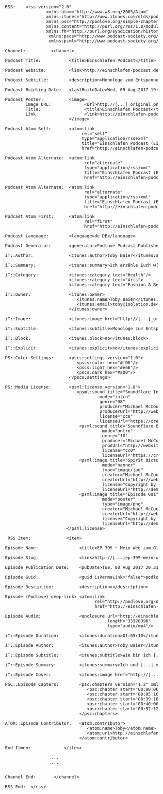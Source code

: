 <pre>
RSS:    &lt;rss version="2.0" 
                xmlns:atom="http://www.w3.org/2005/Atom" 
                xmlns:itunes="http://www.itunes.com/dtds/podcast-1.0.dtd"                         
                xmlns:psc="http://podlove.org/simple-chapters" 
                xmlns:content="http://purl.org/rss/1.0/modules/content/" 
                xmlns:fh="http://purl.org/syndication/history/1.0"
                 xmlns:pscs="http://www.podcast-society.org/pss/PSCS/specification"
                 xmlns:psml="http://www.podcast-society.org/pss/PSML/specification">

Channel:          &lt;channel>

Podcast Title:           &lt;title>Einschlafen Podcast&lt;/title>

Podcast Website:         &lt;link>http://einschlafen-podcast.de&lt;/link>

Podcast Subtitle:        &lt;description>Monologe zum Entspannen&lt;/description>

Podcast Buidling Date:   &lt;lastBuildDate>Wed, 09 Aug 2017 19:26:04 +0000&lt;/lastBuildDate>

Podcast Poster:          &lt;image>
        Image URL:             &lt;url>http://[...]_original.png&lt;/url>
        Title:                 &lt;title>Einschlafen Podcast&lt;/title>
        Link:                  &lt;link>http://einschlafen-podcast.de&lt;/link>
                         &lt;/image>
                  
Podcast Atom Self:       &lt;atom:link 
                              rel="self" 
                              type="application/rss+xml" 
                              title="Einschlafen Podcast (Einschlafen Podcast (AAC))" 
                              href="http://einschlafen-podcast.de/feed/aac/"/>
                          
Podcast Atom Alternate:  &lt;atom:link 
                               rel="alternate" 
                               type="application/rss+xml" 
                               title="Einschlafen Podcast (Einschlafen Podcast (MP3))" 
                               href="http://einschlafen-podcast.de/feed/mp3/"/>
                               
Podcast Atom Alternate:  &lt;atom:link 
                               rel="alternate" 
                               type="application/rss+xml" 
                               title="Einschlafen Podcast (Einschlafen Podcast (Opus))" 
                               href="http://einschlafen-podcast.de/feed/opus/"/>
                               
Podcast Atom First:      &lt;atom:link 
                               rel="first" 
                               href="http://einschlafen-podcast.de/feed/aac/"/>

Podcast Language:        &lt;language>de-DE&lt;/language>

Podcast Generator:       &lt;generator>Podlove Podcast Publisher v2.6.2&lt;/generator>

iT::Author:              &lt;itunes:author>Toby Baier&lt;/itunes:author>

iT::Summary:             &lt;itunes:summary>Ich erzähle Euch w[...]önnt.&lt;/itunes:summary>

iT::Category:            &lt;itunes:category text="Health"/>
                         &lt;itunes:category text="Arts">
                         &lt;itunes:category text="Fashion &amp; Beauty"/>&lt;/itunes:category>
                        
iT::Owner:               &lt;itunes:owner>
                            &lt;itunes:name>Toby Baier&lt;/itunes:name>
                            &lt;itunes:email>toby@isolation.de&lt;/itunes:email>
                         &lt;/itunes:owner>
             
iT::Image:               &lt;itunes:image href="http://[...]_original.png"/>

iT::Subtitle:            &lt;itunes:subtitle>Monologe zum Entspannen&lt;/itunes:subtitle>

iT::Block:               &lt;itunes:block>no&lt;/itunes:block>

iT::Explicit:            &lt;itunes:explicit>no&lt;/itunes:explicit>

PS::Color Settings:      &lt;pscs:settings version="1.0">
                            &lt;pscs:color hex="#f00"/>
                            &lt;pscs:light hex="#e66"/>
                            &lt;pscs:dark hex="#a00"/>
                         &lt;/pscs:settings>

PS::Media License:       &lt;psml:license version="1.0">
                            &lt;psml:sound title="Soundflore Intro"
                                     mode="intro"                               
                                     genre="08"                                 
                                     producer="Michael McCouman Jr."             
                                     producerUrl="http://website-download.tld"   
                                     license="cc0"                               
                                     licenseUrl="https://creativecommons.org/licenses/by/3.0/de/"/>
                             &lt;psml:sound title="Soundflore Ending"
                                      mode="ontro"                              
                                      genre="10"                                 
                                      producer="Michael McCouman Jr."            
                                      prodUrl="http://website-download.tld"       
                                      license="cc0"                              
                                      licenseUrl="https://creativecommons.org/licenses/by/3.0/de/"/>
                             &lt;psml:image title="Spirit Bicture"
                                      mode="banner"                            
                                      type="image/jpg"                          
                                      creator="Michael McCouman Jr."             
                                      creatorUrl="http://website-download.tld"   
                                      license="Copyright by Democast"            
                                      licenseUrl="http://democast.tld"/>
                             &lt;psml:image title="Episode 001"
                                      mode="poster"                           
                                      type="image/png"                           
                                      creator="Michael McCouman Jr."             
                                      creatorUrl="http://website-download.tld"   
                                      license="Copyright by Democast - 001"      
                                      licenseUrl="http://democast.tld/001/"/>
                        &lt;/psml:license>
                        
 RSS Item:              &lt;item>

Episode Name:                &lt;title>EP 399 ~ Mein Weg zum Glauben und Kant&lt;/title>

Episode Slug:                &lt;link>http://[...]ep-399-mein-weg-zum-glauben-und-kant/&lt;/link>

Episode Publication Date:    &lt;pubDate>Tue, 08 Aug 2017 20:31:20 +0000</pubDate>

Episode Guid:                &lt;guid isPermaLink="false">podlove-2017-08-08t20:28:26+00:00-7d84daea84c3822&lt;/guid>

Episode Desciption:          &lt;description><![CDATA[Hört mir dabei zu :)]]>&lt;/description>

Episode (Podlove) deep-link: &lt;atom:link 
                                   rel="http://podlove.org/deep-link" 
                                   href="http://einschlafen-podcast.de/podcast/ep-399-mein-weg-zum-glauben-und-kant/#"/>
                             
Episode Audio:               &lt;enclosure url="http://einschlafen-podcast.de/podlove/file/4955/s/feed/c/aac/ep0399.m4b" 
                                        length="33320396" 
                                        type="audio/mp4"/>
                                        
iT::Episode Duration:        &lt;itunes:duration>01:05:10&lt;/itunes:duration>

iT::Episode Author:          &lt;itunes:author>Toby Baier&lt;/itunes:author>

iT::Episode Subtitle:        &lt;itunes:subtitle>Wie bin ich [...] gekommen?&lt;/itunes:subtitle>

iT::Episode Summary:         &lt;itunes:summary>Ich und [...] mehr :)&lt;/itunes:summary>

iT::Episode Cover:           &lt;itunes:image href="http://[...]_original.png"/>

PSC::Episode Capters:        &lt;psc:chapters version="1.2" xmlns:psc="http://podlove.org/simple-chapters">
                                &lt;psc:chapter start="00:00:06.290" title="Begrüßung und Podcast-Verzeichnisse"/>
                                &lt;psc:chapter start="00:05:16.290" title="Mein Weg zurück zum Glauben"/>
                                &lt;psc:chapter start="00:39:16.290" title="Rilke der Woche"/>
                                &lt;psc:chapter start="00:40:00.290" title="Exkurs: FC St. Pauli"/>
                                &lt;psc:chapter start="00:52:12.290" title="Immanuel Kant: Die Kritik der reinen Vernunft"/>
                             &lt;/psc:chapters>
                             
ATOM::Episode Contributor:   &lt;atom:contributor>
                                &lt;atom:name>Toby&lt;/atom:name>
                                &lt;atom:uri>http://einschlafen-podcast.de&lt;/atom:uri>
                             &lt;/atom:contributor>
                             
End Itmen:             &lt;/item>
                  
                  ...
                  ...      
                        
                        
Channel End:       &lt;/channel>

RSS End:  &lt;/rss>
<pre>
